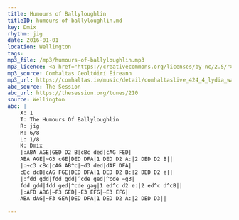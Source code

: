 ```yaml
---
title: Humours of Ballyloughlin
titleID: humours-of-ballyloughlin.md
key: Dmix
rhythm: jig
date: 2016-01-01
location: Wellington
tags: 
mp3_file: /mp3/humours-of-ballyloughlin.mp3
mp3_licence: <a href="https://creativecommons.org/licenses/by-nc/2.5/">CC-BY-NC-2.5</a>
mp3_source: Comhaltas Ceoltóirí Éireann
mp3_url: https://comhaltas.ie/music/detail/comhaltaslive_424_4_lydia_warnock
abc_source: The Session
abc_url: https://thesession.org/tunes/210
source: Wellington
abc: |
    X: 1
    T: The Humours Of Ballyloughlin
    R: jig
    M: 6/8
    L: 1/8
    K: Dmix
    |:ABA AGE|GED D2 B|cBc ded|cAG FED|
    ABA AGE|~G3 cGE|DED DFA|1 DED D2 A:|2 DED D2 B||
    |:~c3 cBc|cAG AB^c|~d3 ded|dAF DFA|
    cBc dcB|cAG FGE|DED DFA|1 DED D2 B:|2 DED D2 e||
    |:fdd gdd|fdd gdd|^cde ged|^cde ~g3|
    fdd gdd|fdd ged|^cde gag|1 ed^c d2 e:|2 ed^c d^cB||
    |:AFD ABG|~F3 GED|~E3 EFG|~E3 EFG|
    ABA dAG|~F3 GEA|DED DFA|1 DED D2 A:|2 DED D3||
    
---
```

